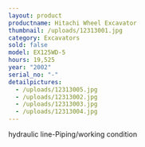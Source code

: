 ```yaml
---
layout: product
productname: Hitachi Wheel Excavator
thumbnail: /uploads/12313001.jpg
category: Excavators
sold: false
model: EX125WD-5
hours: 19,525
year: "2002"
serial_no: "-"
detailpictures:
  - /uploads/12313005.jpg
  - /uploads/12313002.jpg
  - /uploads/12313003.jpg
  - /uploads/12313004.jpg
---
```

hydraulic line-Piping/working condition